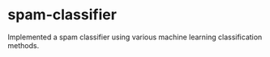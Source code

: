# spam-classifier
Implemented a spam classifier using various machine learning classification methods.
